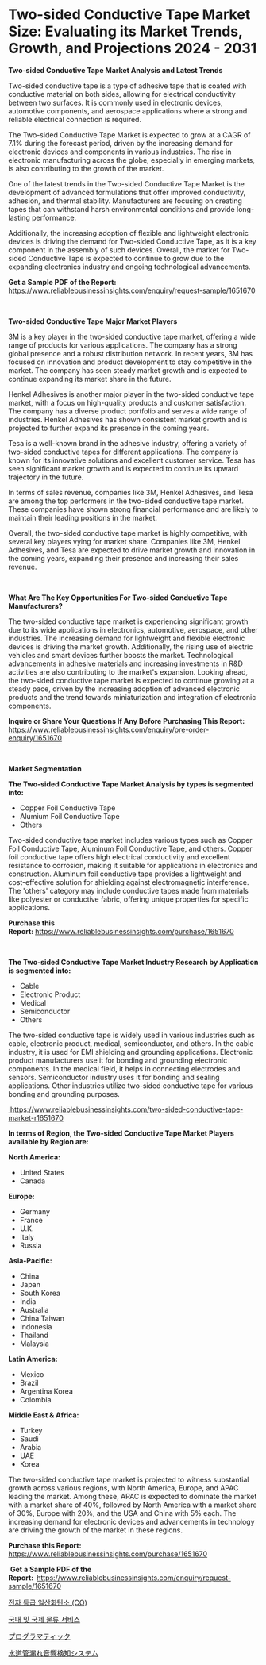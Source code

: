 <p><h1>Two-sided Conductive Tape Market Size: Evaluating its Market Trends, Growth, and Projections 2024 - 2031</h1></p><p><strong>Two-sided Conductive Tape Market Analysis and Latest Trends</strong></p>
<p><p>Two-sided conductive tape is a type of adhesive tape that is coated with conductive material on both sides, allowing for electrical conductivity between two surfaces. It is commonly used in electronic devices, automotive components, and aerospace applications where a strong and reliable electrical connection is required.</p><p>The Two-sided Conductive Tape Market is expected to grow at a CAGR of 7.1% during the forecast period, driven by the increasing demand for electronic devices and components in various industries. The rise in electronic manufacturing across the globe, especially in emerging markets, is also contributing to the growth of the market.</p><p>One of the latest trends in the Two-sided Conductive Tape Market is the development of advanced formulations that offer improved conductivity, adhesion, and thermal stability. Manufacturers are focusing on creating tapes that can withstand harsh environmental conditions and provide long-lasting performance.</p><p>Additionally, the increasing adoption of flexible and lightweight electronic devices is driving the demand for Two-sided Conductive Tape, as it is a key component in the assembly of such devices. Overall, the market for Two-sided Conductive Tape is expected to continue to grow due to the expanding electronics industry and ongoing technological advancements.</p></p>
<p><strong>Get a Sample PDF of the Report:&nbsp;</strong> <a href="https://www.reliablebusinessinsights.com/enquiry/request-sample/1651670">https://www.reliablebusinessinsights.com/enquiry/request-sample/1651670</a></p>
<p>&nbsp;</p>
<p><strong>Two-sided Conductive Tape Major Market Players</strong></p>
<p><p>3M is a key player in the two-sided conductive tape market, offering a wide range of products for various applications. The company has a strong global presence and a robust distribution network. In recent years, 3M has focused on innovation and product development to stay competitive in the market. The company has seen steady market growth and is expected to continue expanding its market share in the future.</p><p>Henkel Adhesives is another major player in the two-sided conductive tape market, with a focus on high-quality products and customer satisfaction. The company has a diverse product portfolio and serves a wide range of industries. Henkel Adhesives has shown consistent market growth and is projected to further expand its presence in the coming years.</p><p>Tesa is a well-known brand in the adhesive industry, offering a variety of two-sided conductive tapes for different applications. The company is known for its innovative solutions and excellent customer service. Tesa has seen significant market growth and is expected to continue its upward trajectory in the future.</p><p>In terms of sales revenue, companies like 3M, Henkel Adhesives, and Tesa are among the top performers in the two-sided conductive tape market. These companies have shown strong financial performance and are likely to maintain their leading positions in the market.</p><p>Overall, the two-sided conductive tape market is highly competitive, with several key players vying for market share. Companies like 3M, Henkel Adhesives, and Tesa are expected to drive market growth and innovation in the coming years, expanding their presence and increasing their sales revenue.</p></p>
<p>&nbsp;</p>
<p><strong>What Are The Key Opportunities For Two-sided Conductive Tape Manufacturers?</strong></p>
<p><p>The two-sided conductive tape market is experiencing significant growth due to its wide applications in electronics, automotive, aerospace, and other industries. The increasing demand for lightweight and flexible electronic devices is driving the market growth. Additionally, the rising use of electric vehicles and smart devices further boosts the market. Technological advancements in adhesive materials and increasing investments in R&D activities are also contributing to the market's expansion. Looking ahead, the two-sided conductive tape market is expected to continue growing at a steady pace, driven by the increasing adoption of advanced electronic products and the trend towards miniaturization and integration of electronic components.</p></p>
<p><strong>Inquire or Share Your Questions If Any Before Purchasing This Report:</strong> <a href="https://www.reliablebusinessinsights.com/enquiry/pre-order-enquiry/1651670">https://www.reliablebusinessinsights.com/enquiry/pre-order-enquiry/1651670</a></p>
<p>&nbsp;</p>
<p><strong>Market Segmentation</strong></p>
<p><strong>The Two-sided Conductive Tape Market Analysis by types is segmented into:</strong></p>
<p><ul><li>Copper Foil Conductive Tape</li><li>Alumium Foil Conductive Tape</li><li>Others</li></ul></p>
<p><p>Two-sided conductive tape market includes various types such as Copper Foil Conductive Tape, Aluminum Foil Conductive Tape, and others. Copper foil conductive tape offers high electrical conductivity and excellent resistance to corrosion, making it suitable for applications in electronics and construction. Aluminum foil conductive tape provides a lightweight and cost-effective solution for shielding against electromagnetic interference. The 'others' category may include conductive tapes made from materials like polyester or conductive fabric, offering unique properties for specific applications.</p></p>
<p><strong>Purchase this Report:&nbsp;</strong><a href="https://www.reliablebusinessinsights.com/purchase/1651670">https://www.reliablebusinessinsights.com/purchase/1651670</a></p>
<p>&nbsp;</p>
<p><strong>The Two-sided Conductive Tape Market Industry Research by Application is segmented into:</strong></p>
<p><ul><li>Cable</li><li>Electronic Product</li><li>Medical</li><li>Semiconductor</li><li>Others</li></ul></p>
<p><p>The two-sided conductive tape is widely used in various industries such as cable, electronic product, medical, semiconductor, and others. In the cable industry, it is used for EMI shielding and grounding applications. Electronic product manufacturers use it for bonding and grounding electronic components. In the medical field, it helps in connecting electrodes and sensors. Semiconductor industry uses it for bonding and sealing applications. Other industries utilize two-sided conductive tape for various bonding and grounding purposes.</p></p>
<p><a href="https://www.reliablebusinessinsights.com/two-sided-conductive-tape-market-r1651670">&nbsp;https://www.reliablebusinessinsights.com/two-sided-conductive-tape-market-r1651670</a></p>
<p><strong>In terms of Region, the Two-sided Conductive Tape Market Players available by Region are:</strong></p>
<p>
    <p> <strong> North America: </strong>
        <ul>
            <li>United States</li>
            <li>Canada</li>
        </ul>
        </p> 
    <p> <strong> Europe: </strong>
        <ul>
            <li>Germany</li>
            <li>France</li>
            <li>U.K.</li>
            <li>Italy</li>
            <li>Russia</li>
        </ul>
        </p> 
    <p> <strong> Asia-Pacific: </strong>
        <ul>
            <li>China</li>
            <li>Japan</li>
            <li>South Korea</li>
            <li>India</li>
            <li>Australia</li>
            <li>China Taiwan</li>
            <li>Indonesia</li>
            <li>Thailand</li>
            <li>Malaysia</li>
        </ul>
        </p> 
    <p> <strong> Latin America: </strong>
        <ul>
            <li>Mexico</li>
            <li>Brazil</li>
            <li>Argentina Korea</li>
            <li>Colombia</li>
        </ul>
        </p> 
    <p> <strong> Middle East & Africa: </strong>
        <ul>
            <li>Turkey</li>
            <li>Saudi</li>
            <li>Arabia</li>
            <li>UAE</li>
            <li>Korea</li>
        </ul>
    </p>
    </p>
<p><p>The two-sided conductive tape market is projected to witness substantial growth across various regions, with North America, Europe, and APAC leading the market. Among these, APAC is expected to dominate the market with a market share of 40%, followed by North America with a market share of 30%, Europe with 20%, and the USA and China with 5% each. The increasing demand for electronic devices and advancements in technology are driving the growth of the market in these regions.</p></p>
<p><strong>Purchase this Report: </strong><a href="https://www.reliablebusinessinsights.com/purchase/1651670">https://www.reliablebusinessinsights.com/purchase/1651670</a></p>
<p>&nbsp;<strong>Get a Sample PDF of the Report:&nbsp;&nbsp;</strong><a href="https://www.reliablebusinessinsights.com/enquiry/request-sample/1651670">https://www.reliablebusinessinsights.com/enquiry/request-sample/1651670</a></p>
<p><strong></strong></p>
<p><p><a href="https://medium.com/@leeanford76845djf/%EC%A0%84%EC%9E%90-%EA%B8%89-%EC%9C%A0%EA%B8%B0-%ED%83%84%EC%86%8C-%EC%9D%BC%EC%82%B0%ED%99%94%ED%83%84%EC%86%8C-co-%EC%8B%9C%EC%9E%A5-%EC%9D%B8%EC%82%AC%EC%9D%B4%ED%8A%B8-%EC%8B%9C%EC%9E%A5-%EB%8F%99%ED%96%A5-%EC%84%B1%EC%9E%A5-2024%EB%85%84%EB%B6%80%ED%84%B0-2031%EB%85%84%EA%B9%8C%EC%A7%80-%EC%98%88%EC%83%81-453ea427b01d">전자 등급 일산화탄소 (CO)</a></p><p><a href="https://medium.com/@allisonkreiger/%EA%B5%AD%EB%82%B4-%EB%B0%8F-%EA%B5%AD%EC%A0%9C-%EB%AC%BC%EB%A5%98-%EC%84%9C%EB%B9%84%EC%8A%A4-%EC%8B%9C%EC%9E%A5-%EA%B2%BD%EC%9F%81-%EB%B6%84%EC%84%9D-%EC%8B%9C%EC%9E%A5-%EB%8F%99%ED%96%A5-%EB%B0%8F-2031%EB%85%84%EA%B9%8C%EC%A7%80%EC%9D%98-%EC%98%88%EC%B8%A1-812d336ad9d6">국내 및 국제 물류 서비스</a></p><p><a href="https://medium.com/@lawrencewatkins654/%E3%83%97%E3%83%AD%E3%82%B0%E3%83%A9%E3%83%9E%E3%83%86%E3%82%A3%E3%83%83%E3%82%AF%E5%B8%82%E5%A0%B4-%E5%B8%82%E5%A0%B4%E3%82%B7%E3%82%A7%E3%82%A2-%E5%B8%82%E5%A0%B4%E3%83%88%E3%83%AC%E3%83%B3%E3%83%89-%E5%B0%86%E6%9D%A5%E3%81%AE%E6%88%90%E9%95%B7%E3%82%92%E6%8E%A2%E3%82%8B-229234c0d521">プログラマティック</a></p><p><a href="https://medium.com/@alfaro.etbn_52903/%E6%B0%B4%E9%81%93%E3%83%91%E3%82%A4%E3%83%97%E3%83%A9%E3%82%A4%E3%83%B3%E6%BC%8F%E6%B0%B4%E9%9F%B3%E6%A4%9C%E5%87%BA%E3%82%B7%E3%82%B9%E3%83%86%E3%83%A0%E3%81%AE%E5%B8%82%E5%A0%B4%E8%A6%8F%E6%A8%A1-cagr-%E3%83%88%E3%83%AC%E3%83%B3%E3%83%89-2024-2030-e0296e54cdfe">水道管漏れ音響検知システム</a></p></p>